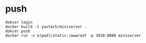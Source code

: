 # push

    dokcer login
    docker build -t yavtech/miniserver .
    dokcer push 
    docker run -v $(pwd)/static:/wwwroot -p 3030:8080 miniserver